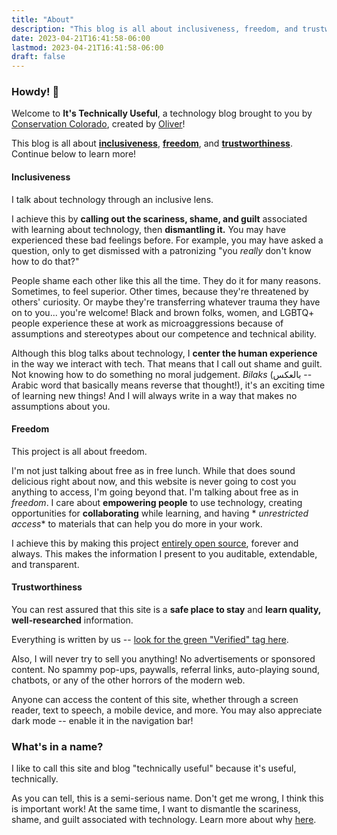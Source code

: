 ```yaml
---
title: "About"
description: "This blog is all about inclusiveness, freedom, and trustworthiness!"
date: 2023-04-21T16:41:58-06:00
lastmod: 2023-04-21T16:41:58-06:00
draft: false
---
```


### Howdy! 🤠

Welcome to **It's Technically Useful**, a technology blog brought to you by [Conservation
Colorado](https://conservationco.org/), created by [Oliver](https://github.com/OliverAbdulrahim)!

This blog is all about [**inclusiveness**](#inclusiveness), [**freedom**](#freedom), and
[**trustworthiness**](#trustworthiness). Continue below to learn more!

#### Inclusiveness

I talk about technology through an inclusive lens.

I achieve this by **calling out the scariness, shame, and guilt** associated with learning about technology, then
**dismantling it.** You may have experienced these bad feelings before. For example, you may have asked a question, only
to get dismissed with a patronizing "you *really* don't know how to do that?"

People shame each other like this all the time. They do it for many reasons. Sometimes, to feel superior. Other times,
because they're threatened by others' curiosity. Or maybe they're transferring whatever trauma they have on to you...
you're welcome! Black and brown folks, women, and LGBTQ+ people experience these at work as microaggressions because of
assumptions and stereotypes about our competence and technical ability.

Although this blog talks about technology, I **center the human experience** in the way we interact with tech. That
means that I call out shame and guilt. Not knowing how to do something no moral judgement. *Bilaks* (بالعكس -- Arabic
word that basically means reverse that thought!), it's an exciting time of learning new things! And I will always write
in a way that makes no assumptions about you.

#### Freedom

This project is all about freedom.

I'm not just talking about free as in free lunch. While that does sound delicious right about now, and this website is
never going to cost you anything to access, I'm going beyond that. I'm talking about free as in *freedom*. I care about
**empowering people** to use technology, creating opportunities for **collaborating** while learning, and having *
*unrestricted access** to materials that can help you do more in your work.

I achieve this by making this
project [entirely open source](https://github.com/ConservationColorado/its-technically-useful), forever and always. This
makes the information I present to you auditable, extendable, and transparent.

#### Trustworthiness

You can rest assured that this site is a **safe place to stay** and **learn quality, well-researched** information.

Everything is written by
us -- [look for the green "Verified" tag here](https://github.com/ConservationColorado/its-technically-useful/commits/main).

Also, I will never try to sell you anything! No advertisements or sponsored content. No spammy pop-ups, paywalls,
referral links, auto-playing sound, chatbots, or any of the other horrors of the modern web.

Anyone can access the content of this site, whether through a screen reader, text to speech, a mobile device, and more.
You may also appreciate dark mode -- enable it in the navigation bar!

### What's in a name?

I like to call this site and blog "technically useful" because it's useful, technically.

As you can tell, this is a semi-serious name. Don't get me wrong, I think this is important work! At the same time, I
want to dismantle the scariness, shame, and guilt associated with technology. Learn more about
why [here](#inclusiveness).
